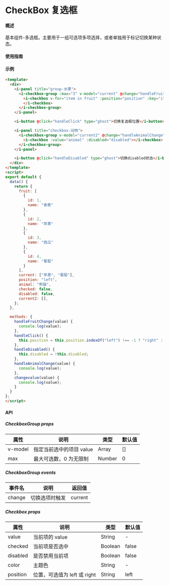 # CheckBox 复选框

#### 概述

基本组件-多选框。主要用于一组可选项多项选择，或者单独用于标记切换某种状态。

#### 使用指南

#### 示例

```html
<template>
  <div>
    <i-panel title="group-水果">
      <i-checkbox-group :max="3" v-model="current" @change="handleFruitChange">
        <i-checkbox v-for="item in fruit" :position="position" :key="item.id" :value="item.name">
        </i-checkbox>
      </i-checkbox-group>
    </i-panel>

    <i-button @click="handleClick" type="ghost">切换复选框位置</i-button>

    <i-panel title="checkbox-动物">
      <i-checkbox-group v-model="current2" @change="handleAnimalChange">
        <i-checkbox :value="animal" :disabled="disabled"></i-checkbox>
      </i-checkbox-group>
    </i-panel>

    <i-button @click="handleDisabled" type="ghost">切换disabled状态</i-button>
  </div>
</template>
<script>
export default {
  data() {
    return {
      fruit: [
        {
          id: 1,
          name: "香蕉"
        },
        {
          id: 2,
          name: "苹果"
        },
        {
          id: 3,
          name: "西瓜"
        },
        {
          id: 4,
          name: "葡萄"
        }
      ],
      current: ["苹果", "葡萄"],
      position: "left",
      animal: "熊猫",
      checked: false,
      disabled: false,
      current2: [],
    };
  },

  methods: {
    handleFruitChange(value) {
      console.log(value);
    },
    handleClick() {
      this.position = this.position.indexOf("left") !== -1 ? "right" : "left";
    },
    handleDisabled() {
      this.disabled = !this.disabled;
    },
    handleAnimalChange(value) {
      console.log(value);
    },
    changevalue(value) {
      console.log(value);
    }
  }
};
</script>

```

#### API

##### CheckboxGroup props

| 属性    | 说明                     | 类型   | 默认值 |
|---------|------------------------|--------|--------|
| v-model | 指定当前选中的项目 value | Array  | []     |
| max     | 最大可选数，0 为无限制    | Number | 0      |

##### CheckboxGroup events

| 事件名 | 说明           | 返回值  |
|--------|--------------|---------|
| change | 切换选项时触发 | current |

##### Checkbox props

| 属性     | 说明                        | 类型    | 默认值 |
|----------|---------------------------|---------|--------|
| value    | 当前项的 value              | String  | -      |
| checked  | 当前项是否选中              | Boolean | false  |
| disabled | 是否禁用当前项              | Boolean | false  |
| color    | 主题色                      | String  | -      |
| position | 位置，可选值为 left 或 right | String  | left   |